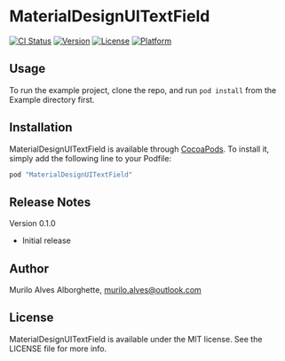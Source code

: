 # MaterialDesignUITextField

[![CI Status](http://img.shields.io/travis/murilo.alborghette/MaterialDesignUITextField.svg?style=flat)](https://travis-ci.org/murilo.alborghette/MaterialDesignUITextField)
[![Version](https://img.shields.io/cocoapods/v/MaterialDesignUITextField.svg?style=flat)](http://cocoapods.org/pods/MaterialDesignUITextField)
[![License](https://img.shields.io/cocoapods/l/MaterialDesignUITextField.svg?style=flat)](http://cocoapods.org/pods/MaterialDesignUITextField)
[![Platform](https://img.shields.io/cocoapods/p/MaterialDesignUITextField.svg?style=flat)](http://cocoapods.org/pods/MaterialDesignUITextField)

## Usage

To run the example project, clone the repo, and run `pod install` from the Example directory first.

## Installation

MaterialDesignUITextField is available through [CocoaPods](http://cocoapods.org). To install
it, simply add the following line to your Podfile:

```ruby
pod "MaterialDesignUITextField"
```

## Release Notes

Version 0.1.0
* Initial release

## Author

Murilo Alves Alborghette, murilo.alves@outlook.com

## License

MaterialDesignUITextField is available under the MIT license. See the LICENSE file for more info.
